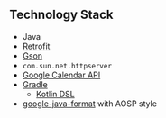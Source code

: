 ## Technology Stack

- Java
- [Retrofit](https://square.github.io/retrofit/)
- [Gson](https://github.com/google/gson)
- `com.sun.net.httpserver`
- [Google Calendar API](https://developers.google.com/calendar/api/guides/overview)
- [Gradle](https://gradle.org/)
  - [Kotlin DSL](https://docs.gradle.org/current/userguide/kotlin_dsl.html)
- [google-java-format](https://github.com/google/google-java-format) with AOSP style
